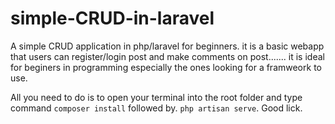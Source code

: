 # simple-CRUD-in-laravel
A simple CRUD application in php/laravel for beginners.
it is a basic webapp that users can register/login post and make comments on
 post.......
it is ideal for beginers in programming especially the ones looking for a
 framweork to use.
 
All you need to do is to open your terminal into the root folder and
 type command 
```composer install``` followed by. ```php artisan serve```.
Good lick.
